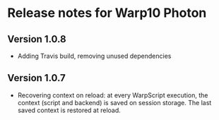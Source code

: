 # Release notes for Warp10 Photon

## Version 1.0.8

- Adding Travis build, removing unused dependencies

## Version 1.0.7

- Recovering context on reload: at every WarpScript execution, the context (script and backend) is saved on session storage. The last saved context is restored at reload.